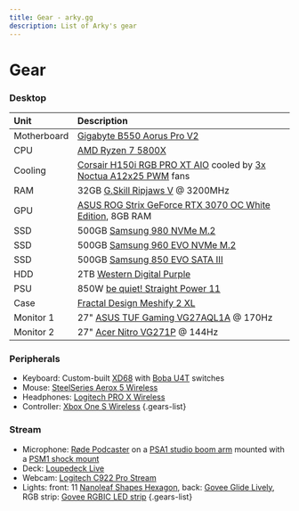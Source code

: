 ```yaml
---
title: Gear - arky.gg
description: List of Arky's gear
---
```


# Gear

### Desktop

| Unit        | Description |
| :---------- | :-- |
| Motherboard | [Gigabyte B550 Aorus Pro V2](https://gigabyte.com/Motherboard/B550-AORUS-PRO-V2-rev-10)|
| CPU         | [AMD Ryzen 7 5800X](https://amd.com/en/products/cpu/amd-ryzen-7-5800x) |
| Cooling     | [Corsair H150i RGB PRO XT AIO](https://www.corsair.com/eu/en/Categories/Products/Liquid-Cooling/iCUE-RGB-PRO-XT-Coolers/p/CW-9060045-WW) cooled by [3x Noctua A12x25 PWM](https://noctua.at/en/nf-a12x25-pwm) fans |
| RAM         | 32GB [G.Skill Ripjaws V](https://gskill.com/products/1/165/184/Ripjaws-V) @ 3200MHz |
| GPU         | [ASUS ROG Strix GeForce RTX 3070 OC White Edition](https://rog.asus.com/graphics-cards/graphics-cards/rog-strix/rog-strix-rtx3070-o8g-white-model), 8GB RAM |
| SSD         | 500GB [Samsung 980 NVMe M.2](https://www.samsung.com/us/computing/memory-storage/solid-state-drives/980-pcie-3-0-nvme-gaming-ssd-500gb-mz-v8v500b-am) |
| SSD         | 500GB [Samsung 960 EVO NVMe M.2](https://www.samsung.com/us/computing/memory-storage/solid-state-drives/ssd-960-evo-m-2-500gb-mz-v6e500bw) |
| SSD         | 500GB [Samsung 850 EVO SATA III](https://www.samsung.com/us/computing/memory-storage/solid-state-drives/ssd-850-evo-2-5-sata-iii-500gb-mz-75e500b-am) |
| HDD         | 2TB [Western Digital Purple](https://www.westerndigital.com/en-ie/products/internal-drives/wd-purple-sata-hdd#WD10PURZ) |
| PSU         | 850W [be quiet! Straight Power 11](https://bequiet.com/en/powersupply/straight-power-11/1247) |
| Case        | [Fractal Design Meshify 2 XL](https://fractal-design.com/products/cases/meshify/meshify-2-xl-dark-tempered-glass/black) |
| Monitor 1   | 27" [ASUS TUF Gaming VG27AQL1A](https://asus.com/Displays-Desktops/Monitors/TUF-Gaming/TUF-Gaming-VG27AQL1A/) @ 170Hz |
| Monitor 2   | 27" [Acer Nitro VG271P](https://acer.com/ac/en/GB/content/model/UM.HV1EE.P04) @ 144Hz |

### Peripherals

- Keyboard: Custom-built [XD68](https://kprepublic.com/products/xiudi-xd68-pcb-65-custom-mechanical-keyboard-support-tkg-tools-underglow-rgb-pcb-programmed-kle-lots-of-layouts) with [Boba U4T](https://splitkb.com/products/gazzew-boba-u4t-thocky-tactile-switch) switches
- Mouse: [SteelSeries Aerox 5 Wireless](https://steelseries.com/gaming-mice/aerox-5-wireless)
- Headphones: [Logitech PRO X Wireless](https://www.logitechg.com/en-us/products/gaming-audio/pro-x-wireless-headset.981-000906.html)
- Controller: [Xbox One S Wireless](https://xbox.com/en-US/accessories/controllers/xbox-wireless-controller)
{.gears-list}

### Stream

- Microphone: [Røde Podcaster](https://rode.com/microphones/podcaster) on a [PSA1 studio boom arm](https://rode.com/accessories/stands/psa1) mounted with a [PSM1 shock mount](https://rode.com/accessories/psm1)
- Deck: [Loupedeck Live](https://loupedeck.com/en/products/loupedeck-live)
- Webcam: [Logitech C922 Pro Stream](https://logitech.com/en-us/products/webcams/c922-pro-stream-webcam.960-001087.html)
- Lights: front: 11 [Nanoleaf Shapes Hexagon](https://nanoleaf.me/en-EU/products/nanoleaf-shapes), back: [Govee Glide Lively](https://us.govee.com/collections/wall-lights/products/govee-glide-lively-wall-lights), RGB strip: [Govee RGBIC LED strip](https://us.govee.com/collections/indoor-strip-lights/products/rgbic-smart-led-strip-lights)
{.gears-list}
